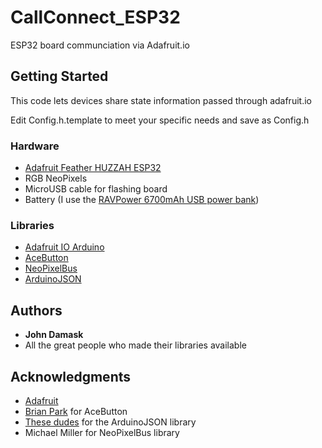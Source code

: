 # CallConnect_ESP32

ESP32 board communciation via Adafruit.io

## Getting Started

This code lets devices share state information passed through adafruit.io

Edit Config.h.template to meet your specific needs and save as Config.h

### Hardware

* [Adafruit Feather HUZZAH ESP32](https://www.adafruit.com/product/3405)
* RGB NeoPixels
* MicroUSB cable for flashing board
* Battery (I use the [RAVPower 6700mAh USB power bank](https://www.ravpower.com/p/ravpower-ace-6700mah-power-bank-with-ismart-technology.html))

### Libraries

* [Adafruit IO Arduino](https://learn.adafruit.com/adafruit-io-basics-esp8266-arduino/arduino-io-library)
* [AceButton](https://github.com/bxparks/AceButton)
* [NeoPixelBus](https://github.com/Makuna/NeoPixelBus/wiki)
* [ArduinoJSON](https://arduinojson.org/)


## Authors

* **John Damask** 
* All the great people who made their libraries available


## Acknowledgments

* [Adafruit](https://adafruit.com)
* [Brian Park](https://github.com/bxparks) for AceButton
* [These dudes](https://github.com/bblanchon/ArduinoJson/graphs/contributors) for the ArduinoJSON library
* Michael Miller for NeoPixelBus library
